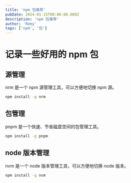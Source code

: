 ```yaml
---
title: 'npm 包推荐'
pubDate: 2024-01-15T00:00:00.000Z
description: 'npm 包推荐'
author: 'Remy'
tags: ['npm', '包']
---
```



# 记录一些好用的 npm 包



## 源管理

nrm 是一个 npm 源管理工具，可以方便地切换 npm 源。

```bash
npm install -g nrm
```


## 包管理

pnpm 是一个快速、节省磁盘空间的包管理工具。

```bash
npm install -g pnpm
```

## node 版本管理

nvm 是一个 node 版本管理工具，可以方便地切换 node 版本。

```bash
npm install -g nvm
```
